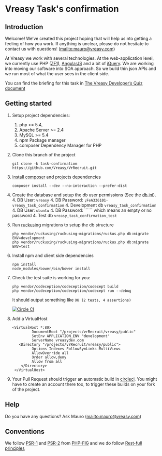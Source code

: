 Vreasy Task's confirmation
==========================

Introduction
------------

Welcome! We’ve created this project hoping that will help us nto getting a feeling of how you work. If anything is unclear, please do not hesitate to contact us with questions! (<mailto:mauro@vreasy.com>)

At Vreasy we work with several technologies. At the web-application level, we currently use PHP ([ZF1](https://github.com/zendframework/zf1)), [AngularJS](http://angularjs.org/) and a bit of [jQuery](http://jquery.com/).
We are working into moving our software into SOA approach. So we build thin json APIs and we run most of what the user sees in the client side.

You can find the briefing for this task in [The Vreasy Developer’s Quiz document](https://docs.google.com/document/d/19kYCiaYKmg6AqUn2ckrFZd9VGLudOrmlcXpIZ2Vz8yQ/edit?usp=sharing)

Getting started
---------------
1. Setup project dependencies:
    1. php >= 5.4,
    1. Apache Server >= 2.4
    1. MySQL >= 5.4
    1. npm Package manager
    1. composer Dependency Manager for PHP
2. Clone this branch of the project

    ```
    git clone -b task-confirmation https://github.com/Vreasy/VrRecruit.git
    ```
3. [Install composer](http://getcomposer.org/doc/00-intro.md) and projects dependencies

    ```
    composer install --dev --no-interaction --prefer-dist
    ```
4. Create the database and setup the db user permissions (See the [db.ini](https://github.com/Vreasy/VrRecruit/blob/task-confirmation/vreasy/application/configs/db.ini)).
    4. DB User: ```vreasy```
    4. DB Password: ```;FeA336101-vreasy_task_confirmation```
    4. Development db ```vreasy_task_confirmation```
    4. DB User: ```ubuntu```
    4. DB Password: `````` which means an empty or no password
    4. Test db ```vreasy_task_confirmation_test```
5. Run [ruckusing](https://github.com/ruckus/ruckusing-migrations) migrations to setup the db structure

    ```
    php vendor/ruckusing/ruckusing-migrations/ruckus.php db:migrate ENV=development
    php vendor/ruckusing/ruckusing-migrations/ruckus.php db:migrate ENV=test
    ```
6. Install npm and client side dependencies

    ```
    npm install
    node_modules/bower/bin/bower install
    ```
7. Check the test suite is working for you:

    ```
    php vendor/codeception/codeception/codecept build
    php vendor/codeception/codeception/codecept run --debug
    ```
    It should output something like ```OK (2 tests, 4 assertions)```

    [![Circle CI](https://circleci.com/gh/Vreasy/VrRecruit.png?style=badge)](https://circleci.com/gh/Vreasy/VrRecruit)

8. Add a VirtualHost
    ```
    <VirtualHost *:80>
             DocumentRoot "/projects/vrRecruit/vreasy/public"
             SetEnv APPLICATION_ENV "development"
             ServerName vreasydev.com
       <Directory "/projects/vrRecruit/vreasy/public">
             Options Indexes FollowSymLinks MultiViews
             AllowOverride all
             Order allow,deny
             Allow from all
        </Directory>
     </VirtualHost>
    ```
9. Your Pull Request should trigger an automatic build in [circleci](https://www.circleci.com). You might have to create an account there too, to trigger these builds on your fork of the project.

Help
----

Do you have any questions? Ask Mauro (<mailto:mauro@vreasy.com>)

Conventions
-----------

We follow [PSR-1](http://www.php-fig.org/psr/1/) and [PSR-2](http://www.php-fig.org/psr/2) from [PHP-FIG](http://www.php-fig.org/) and we do follow [Rest-full principles](http://en.wikipedia.org/wiki/Representational_state_transfer#Central_principle)
